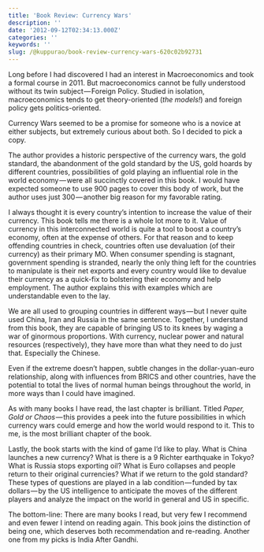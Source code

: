 ```yaml
---
title: 'Book Review: Currency Wars'
description: ''
date: '2012-09-12T02:34:13.000Z'
categories: ''
keywords: ''
slug: /@kuppurao/book-review-currency-wars-620c02b92731
---
```


Long before I had discovered I had an interest in Macroeconomics and took a formal course in 2011. But macroeconomics cannot be fully understood without its twin subject — Foreign Policy. Studied in isolation, macroeconomics tends to get theory-oriented (_the models!_) and foreign policy gets politics-oriented.

Currency Wars seemed to be a promise for someone who is a novice at either subjects, but extremely curious about both. So I decided to pick a copy.

The author provides a historic perspective of the currency wars, the gold standard, the abandonment of the gold standard by the US, gold hoards by different countries, possibilities of gold playing an influential role in the world economy — were all succinctly covered in this book. I would have expected someone to use 900 pages to cover this body of work, but the author uses just 300 — another big reason for my favorable rating.

I always thought it is every country’s intention to increase the value of their currency. This book tells me there is a whole lot more to it. Value of currency in this interconnected world is quite a tool to boost a country’s economy, often at the expense of others. For that reason and to keep offending countries in check, countries often use devaluation (of their currency) as their primary MO. When consumer spending is stagnant, government spending is stranded, nearly the only thing left for the countries to manipulate is their net exports and every country would like to devalue their currency as a quick-fix to bolstering their economy and help employment. The author explains this with examples which are understandable even to the lay.

We are all used to grouping countries in different ways — but I never quite used China, Iran and Russia in the same sentence. Together, I understand from this book, they are capable of bringing US to its knees by waging a war of ginormous proportions. With currency, nuclear power and natural resources (respectively), they have more than what they need to do just that. Especially the Chinese.

Even if the extreme doesn’t happen, subtle changes in the dollar-yuan-euro relationship, along with influences from BRICS and other countries, have the potential to total the lives of normal human beings throughout the world, in more ways than I could have imagined.

As with many books I have read, the last chapter is brilliant. Titled _Paper, Gold or Chaos_ — this provides a peek into the future possibilities in which currency wars could emerge and how the world would respond to it. This to me, is the most brilliant chapter of the book.

Lastly, the book starts with the kind of game I’d like to play. What is China launches a new currency? What is there is a 9 Richter earthquake in Tokyo? What is Russia stops exporting oil? What is Euro collapses and people return to their original currencies? What if we return to the gold standard? These types of questions are played in a lab condition — funded by tax dollars — by the US intelligence to anticipate the moves of the different players and analyze the impact on the world in general and US in specific.

The bottom-line: There are many books I read, but very few I recommend and even fewer I intend on reading again. This book joins the distinction of being one, which deserves both recommendation and re-reading. Another one from my picks is India After Gandhi.